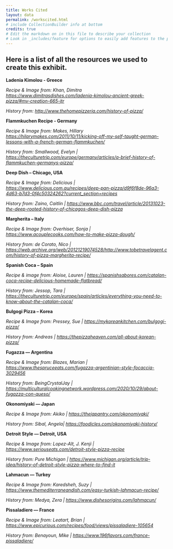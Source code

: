 ```yaml
---
title: Works Cited
layout: data
permalink: /workscited.html
# include CollectionBuilder info at bottom
credits: true
# Edit the markdown on in this file to describe your collection
# Look in _includes/feature for options to easily add features to the page
---
```



## Here is a list of all the resources we used to create this exhibit.

**Ladenia Kimolou - Greece**

_Recipe & Image from: Khan, Dimitra https://www.dimitrasdishes.com/ladenia-kimolou-ancient-greek-pizza/#mv-creation-665-jtr_

_History from: http://www.thehomepizzeria.com/history-of-pizza/_ 
  
**Flammkuchen Recipe - Germany**

_Recipe & Image from: Makes, Hillary https://hilarymakes.com/2011/10/11/kicking-off-my-self-taught-german-lessons-with-a-french-german-flammkuchen/_

_History from: Smallwood, Evelyn | https://theculturetrip.com/europe/germany/articles/a-brief-history-of-flammkuchen-germanys-pizza/_

**Deep Dish – Chicago, USA**

_Recipe & Image from: Delicious | https://www.delicious.com.au/recipes/deep-pan-pizza/d9f6f8de-96a3-4d63-b7d3-0f4c50324262?current_section=recipes_

_History from: Zaino, Caitlin | https://www.bbc.com/travel/article/20131023-the-deep-rooted-history-of-chicagos-deep-dish-pizza_
 
**Margherita – Italy**  

_Recipe & Image from: Overhiser, Sonja | https://www.acouplecooks.com/how-to-make-pizza-dough/_

_History from: de Corato, Nico | https://web.archive.org/web/20121219074528/http://www.tobetravelagent.com/history-of-pizza-margherita-recipe/_

**Spanish Coca – Spain**

_Recipe & image from: Aloise, Lauren | https://spanishsabores.com/catalan-coca-recipe-delicious-homemade-flatbread/_

_History from: Jessop, Tara | https://theculturetrip.com/europe/spain/articles/everything-you-need-to-know-about-the-catalan-coca/_

**Bulgogi Pizza – Korea**

_Recipe & Image from: Pressey, Sue | https://mykoreankitchen.com/bulgogi-pizza/_

_History from: Andreas | https://thepizzaheaven.com/all-about-korean-pizza/_

**Fugazza — Argentina**

_Recipe & Image from: Blazes, Marian | https://www.thespruceeats.com/fugazza-argentinian-style-focaccia-3029456_

_History from: BeingCrystalJay | https://multiculturalcookingnetwork.wordpress.com/2020/10/29/about-fugazza-con-queso/_

**Okonomiyaki — Japan**

_Recipe & Image from: Akiko | https://thejapantry.com/okonomiyaki/_

_History from: Sibal, Angela| https://foodicles.com/okonomiyaki-history/_

**Detroit Style — Detroit, USA**

_Recipe & Image from: Lopez-Alt, J. Kenji | https://www.seriouseats.com/detroit-style-pizza-recipe_

_History from: Pure Michigan | https://www.michigan.org/article/trip-idea/history-of-detroit-style-pizza-where-to-find-it_

**Lahmacun — Turkey**

_Recipe & Image from: Karedsheh, Suzy | https://www.themediterraneandish.com/easy-turkish-lahmacun-recipe/_

_History from: Medya, Zera | https://www.dishesorigins.com/lahmacun/_

**Pissaladiere — France**

_Recipe & Image from: Leatart, Brian | https://www.epicurious.com/recipes/food/views/pissaladiere-105654_

_History from: Benayoun, Mike | https://www.196flavors.com/france-pissaladiere/_
